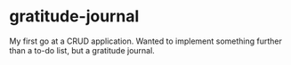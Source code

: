 # gratitude-journal
My first go at a CRUD application. Wanted to implement something further than a to-do list, but a gratitude journal.
